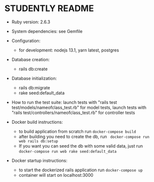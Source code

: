 # STUDENTLY README

* Ruby version: 2.6.3

* System dependencies: see Gemfile

* Configuration: 
    - for development: 
    nodejs 13.1, yarn latest, postgres

* Database creation:
    - rails db:create

* Database initialization:
    - rails db:migrate
    - rake seed:default_data

* How to run the test suite: launch tests with "rails test test/models/nameofclass_test.rb" for model tests, launch tests with "rails test/controllers/nameofclass_test.rb" for controller tests

* Docker build instructions:
    - to build application from scratch run ```docker-compose build```
    - after building you need to create the db, run ``` docker-compose run web rails db:setup```
    - If you want you can seed the db with some valid data, just run ```docker-compose run web rake seed:default_data```

* Docker startup instructions:
    - to start the dockerized rails application run ```docker-compose up```
    - container will start on localhost:3000

